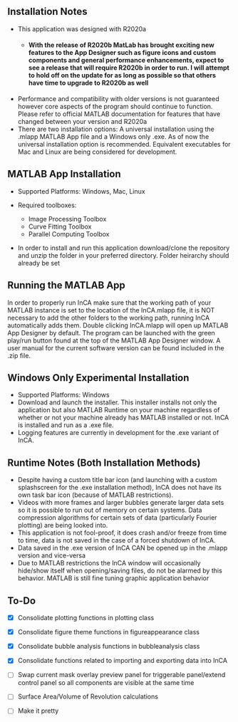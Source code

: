 ## Installation Notes
* This application was designed with R2020a
   - #### With the release of R2020b MatLab has brought exciting new features to the App Designer such as figure icons and custom components and general performance enhancements, expect to see a release that will **require** R2020b in order to run. I will attempt to hold off on the update for as long as possible so that others have time to upgrade to R2020b as well
* Performance and compatibility with older versions is not guaranteed however core aspects of the program should continue to function. Please refer to official MATLAB 
  documentation for features that have changed between your version and R2020a
* There are two installation options: A universal installation using the .mlapp MATLAB App file and a Windows only .exe. As of now the universal installation option is
  recommended. Equivalent executables for Mac and Linux are being considered for development. 

## MATLAB App Installation 
* Supported Platforms: Windows, Mac, Linux
* Required toolboxes:
  - Image Processing Toolbox
  - Curve Fitting Toolbox 
  - Parallel Computing Toolbox

* In order to install and run this application download/clone the repository and unzip the folder in your preferred directory. Folder heirarchy should already be set

## Running the MATLAB App
In order to properly run InCA make sure that the working path of your MATLAB instance is set to the location of the InCA.mlapp file, it is NOT necessary to add the other
folders to the working path, running InCA automatically adds them. Double clicking InCA.mlapp will open up MATLAB App Designer by default. The program can be launched with 
the green play/run button found at the top of the MATLAB App Designer window. A user manual for the current software version can be found included in the .zip file.


## Windows Only Experimental Installation
* Supported Platforms: Windows
* Download and launch the installer. This installer installs not only the application but also MATLAB Runtime on your machine regardless of whether or not your machine already
  has MATLAB installed or not. InCA is installed and run as a .exe file.
* Logging features are currently in development for the .exe variant of InCA.


## Runtime Notes (Both Installation Methods)
* Despite having a custom title bar icon (and launching with a custom splashscreen for the .exe installation method), InCA does not have its own task bar icon (because of MATLAB
  restrictions). 
* Videos with more frames and larger bubbles generate larger data sets so it is possible to run out of memory on certain systems. Data compression algorithms for certain sets of 
  data (particularly Fourier plotting) are being looked into.
* This application is not fool-proof, it does crash and/or freeze from time to time, data is not saved in the case of a forced shutdown of InCA.
* Data saved in the .exe version of InCA CAN be opened up in the .mlapp version and vice-versa
* Due to MATLAB restrictions the InCA window will occasionally hide/show itself when opening/saving files, do not be alarmed by this behavior. MATLAB is still fine tuning graphic application behavior

## To-Do 
- [x] Consolidate plotting functions in plotting class
- [x] Consolidate figure theme functions in figureappearance class
- [x] Consolidate bubble analysis functions in bubbleanalysis class
- [x] Consolidate functions related to importing and exporting data into InCA
- [ ] Swap current mask overlay preview panel for triggerable panel/extend control panel so all components are visible at the same time
- [ ] Surface Area/Volume of Revolution calculations
- [ ] Make it pretty

